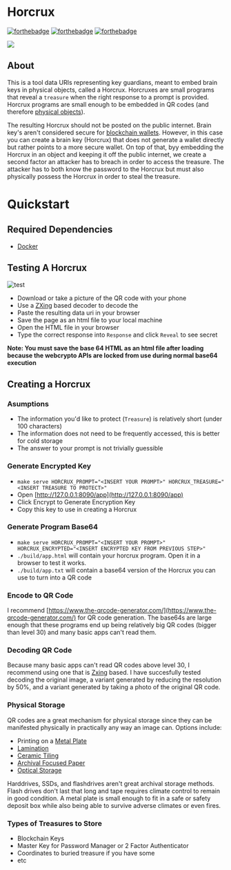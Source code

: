 # Horcrux
[![forthebadge](https://forthebadge.com/images/badges/contains-technical-debt.svg)](https://forthebadge.com)
[![forthebadge](https://forthebadge.com/images/badges/uses-badges.svg)](https://forthebadge.com)
[![forthebadge](https://forthebadge.com/images/badges/you-didnt-ask-for-this.svg)](https://forthebadge.com)


![](https://media.giphy.com/media/LLxwPAjfpLak8/giphy.gif)
## About
This is a tool data URIs representing key guardians, meant to embed brain keys in physical objects, called a Horcrux. Horcruxes are small programs that reveal a `treasure` when the right response to a prompt is provided. Horcrux programs are small enough to be embedded in QR codes (and therefore [physical objects](https://qalo.com/collections/qr-dog-id-tags)). 

The resulting Horcrux should not be posted on the public internet. Brain key's aren't considered secure for [blockchain wallets](https://en.bitcoin.it/wiki/Brainwallet). However, in this case you can create a brain key (Horcrux) that does not generate a wallet directly but rather points to a more secure wallet. On top of that, byy embedding the Horcrux in an object and keeping it off the public internet, we create a second factor an attacker has to breach in order to access the treasure. The attacker has to both know the password to the Horcrux but must also physically possess the Horcrux in order to steal the treasure.

# Quickstart

## Required Dependencies

- [Docker](https://docs.docker.com/get-docker/)


## Testing A Horcrux 

![test](https://i.ibb.co/RzgwVyg/horcrux-example-big.png)

- Download or take a picture of the QR code with your phone
- Use a [ZXing](https://zxing.org/w/decode.jspx) based decoder to decode the 
- Paste the resulting data uri in your browser 
- Save the page as an html file to your local machine
- Open the HTML file in your browser
- Type the correct response into `Response` and click `Reveal` to see secret

**Note: You must save the base 64 HTML as an html file after loading because the webcrypto APIs are locked from use during normal base64 execution**

## Creating a Horcrux

### Asumptions

- The information you'd like to protect (`Treasure`) is relatively short (under 100 characters)
- The information does not need to be frequently accessed, this is better for cold storage
- The answer to your prompt is not trivially guessible 

### Generate Encrypted Key

- `make serve HORCRUX_PROMPT="<INSERT YOUR PROMPT>" HORCRUX_TREASURE="<INSERT TREASURE TO PROTECT>"`
- Open [http://127.0.0.1:8090/app](http://127.0.0.1:8090/app)
- Click Encrypt to Generate Encryption Key
- Copy this key to use in creating a Horcrux

### Generate Program Base64

- `make serve HORCRUX_PROMPT="<INSERT YOUR PROMPT>" HORCRUX_ENCRYPTED="<INSERT ENCRYPTED KEY FROM PREVIOUS STEP>"`
- `./build/app.html` will contain your horcrux program. Open it in a browser to test it works.
- `./build/app.txt` will contain a base64 version of the Horcrux you can use to turn into a QR code

### Encode to QR Code
I recommend [https://www.the-qrcode-generator.com/](https://www.the-qrcode-generator.com/) for QR code generation. The base64s are large enough that these programs end up being relatively big QR codes (bigger than level 30) and many basic apps can't read them.

### Decoding QR Code

Because many basic apps can't read QR codes above level 30, I recommend using one that is [Zxing](https://zxing.org/w/decode.jspx) based. I have succesfully tested decoding the original image, a variant generated by reducing the resolution by 50%, and a variant generated by taking a photo of the original QR code. 

### Physical Storage

QR codes are a great mechanism for physical storage since they can be manifested physically in practically any way an image can. Options include:

- Printing on a [Metal Plate](https://bayphoto.com/)
- [Lamination](https://www.fedex.com/en-us/office/binding-laminating-finishing-services.html?cmp=KNC-10000002-0-0-0-FXO-US-US-EN-AISFXO121510430&gclid=Cj0KCQiA95aRBhCsARIsAC2xvfxyFgrJqhUobH4TRA4CIT3g1DxGe2nC575DHcMcY8M7K1ZqGhmgXh4aAjAzEALw_wcB&gclsrc=aw.ds)
- [Ceramic Tiling](https://www.zazzle.com/qr+code+tiles)
- [Archival Focused Paper](https://www.futurepkg.com/best-paper)
- [Optical Storage](https://www.amazon.com/Best-Sellers-External-CD-DVD-Drives/zgbs/pc/1292121011)

Harddrives, SSDs, and flashdrives aren't great archival storage methods. Flash drives don't last that long and tape requires climate control to remain in good condition. A metal plate is small enough to fit in a safe or safety deposit box while also being able to survive adverse climates or even fires. 

### Types of Treasures to Store

- Blockchain Keys
- Master Key for Password Manager or 2 Factor Authenticator
- Coordinates to buried treasure if you have some
- etc


